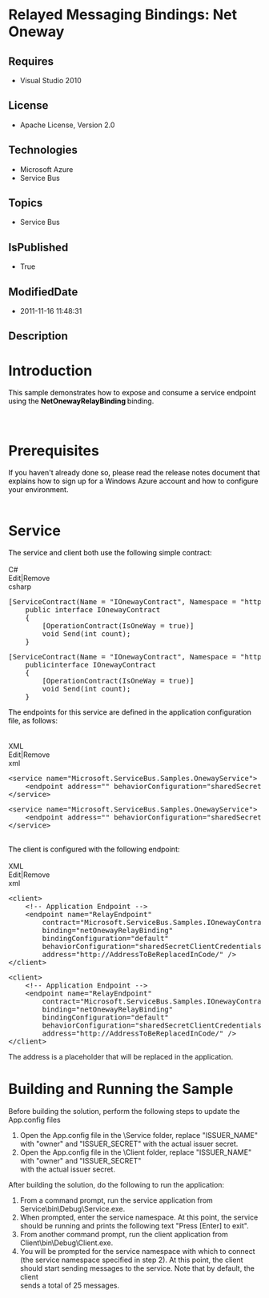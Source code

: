 # Relayed Messaging Bindings: Net Oneway
## Requires
* Visual Studio 2010
## License
* Apache License, Version 2.0
## Technologies
* Microsoft Azure
* Service Bus
## Topics
* Service Bus
## IsPublished
* True
## ModifiedDate
* 2011-11-16 11:48:31
## Description

<h1>Introduction</h1>
<div><span style="color:black">This sample demonstrates how to expose and consume a service endpoint using the
<strong>NetOnewayRelayBinding </strong>binding. </span></div>
<h1><br>
Prerequisites</h1>
<div><span style="color:black">If you haven't already done so, please read the release notes document that explains how to sign up for a Windows Azure account and how to configure your environment.
</span></div>
<div>&nbsp;</div>
<h1>Service</h1>
<div><span style="color:black">The service and client both use the following simple contract:</span></div>
<div><br>
<div class="scriptcode">
<div class="pluginEditHolder" pluginCommand="mceScriptCode">
<div class="title"><span>C#</span></div>
<div class="pluginLinkHolder"><span class="pluginEditHolderLink">Edit</span>|<span class="pluginRemoveHolderLink">Remove</span></div>
<span class="hidden">csharp</span>
<pre class="hidden">[ServiceContract(Name = &quot;IOnewayContract&quot;, Namespace = &quot;http://samples.microsoft.com/ServiceModel/Relay/&quot;)]
    public interface IOnewayContract
    {
        [OperationContract(IsOneWay = true)]
        void Send(int count);
    } 
</pre>
<div class="preview">
<pre class="csharp">[ServiceContract(Name&nbsp;=&nbsp;<span class="cs__string">&quot;IOnewayContract&quot;</span>,&nbsp;Namespace&nbsp;=&nbsp;<span class="cs__string">&quot;http://samples.microsoft.com/ServiceModel/Relay/&quot;</span>)]&nbsp;
&nbsp;&nbsp;&nbsp;&nbsp;<span class="cs__keyword">public</span><span class="cs__keyword">interface</span>&nbsp;IOnewayContract&nbsp;
&nbsp;&nbsp;&nbsp;&nbsp;{&nbsp;
&nbsp;&nbsp;&nbsp;&nbsp;&nbsp;&nbsp;&nbsp;&nbsp;[OperationContract(IsOneWay&nbsp;=&nbsp;<span class="cs__keyword">true</span>)]&nbsp;
&nbsp;&nbsp;&nbsp;&nbsp;&nbsp;&nbsp;&nbsp;&nbsp;<span class="cs__keyword">void</span>&nbsp;Send(<span class="cs__keyword">int</span>&nbsp;count);&nbsp;
&nbsp;&nbsp;&nbsp;&nbsp;}&nbsp;&nbsp;
</pre>
</div>
</div>
</div>
</div>
<div><span style="color:black">The endpoints for this service are defined in the application configuration file, as follows:</span></div>
<div><br>
<br>
<div class="scriptcode">
<div class="pluginEditHolder" pluginCommand="mceScriptCode">
<div class="title"><span>XML</span></div>
<div class="pluginLinkHolder"><span class="pluginEditHolderLink">Edit</span>|<span class="pluginRemoveHolderLink">Remove</span></div>
<span class="hidden">xml</span>
<pre class="hidden">&lt;service name=&quot;Microsoft.ServiceBus.Samples.OnewayService&quot;&gt;
    &lt;endpoint address=&quot;&quot; behaviorConfiguration=&quot;sharedSecretClientCredentials&quot;binding=&quot;netOnewayRelayBinding&quot; bindingConfiguration=&quot;default&quot;       name=&quot;RelayEndpoint&quot; contract=&quot;Microsoft.ServiceBus.Samples.IOnewayContract&quot; /&gt;
&lt;/service&gt;
</pre>
<div class="preview">
<pre class="xml"><span class="xml__tag_start">&lt;service</span>&nbsp;<span class="xml__attr_name">name</span>=<span class="xml__attr_value">&quot;Microsoft.ServiceBus.Samples.OnewayService&quot;</span><span class="xml__tag_start">&gt;&nbsp;
</span>&nbsp;&nbsp;&nbsp;&nbsp;<span class="xml__tag_start">&lt;endpoint</span>&nbsp;<span class="xml__attr_name">address</span>=<span class="xml__attr_value">&quot;&quot;</span>&nbsp;<span class="xml__attr_name">behaviorConfiguration</span>=<span class="xml__attr_value">&quot;sharedSecretClientCredentials&quot;</span><span class="xml__attr_name">binding</span>=<span class="xml__attr_value">&quot;netOnewayRelayBinding&quot;</span>&nbsp;<span class="xml__attr_name">bindingConfiguration</span>=<span class="xml__attr_value">&quot;default&quot;</span>&nbsp;&nbsp;&nbsp;&nbsp;&nbsp;&nbsp;&nbsp;<span class="xml__attr_name">name</span>=<span class="xml__attr_value">&quot;RelayEndpoint&quot;</span>&nbsp;<span class="xml__attr_name">contract</span>=<span class="xml__attr_value">&quot;Microsoft.ServiceBus.Samples.IOnewayContract&quot;</span>&nbsp;<span class="xml__tag_start">/&gt;</span>&nbsp;
<span class="xml__tag_end">&lt;/service&gt;</span>&nbsp;
</pre>
</div>
</div>
</div>
<div class="endscriptcode">&nbsp;</div>
</div>
<div><span style="color:black">The client is configured with the following endpoint:</span></div>
<div><br>
<div class="scriptcode">
<div class="pluginEditHolder" pluginCommand="mceScriptCode">
<div class="title"><span>XML</span></div>
<div class="pluginLinkHolder"><span class="pluginEditHolderLink">Edit</span>|<span class="pluginRemoveHolderLink">Remove</span></div>
<span class="hidden">xml</span>
<pre class="hidden">&lt;client&gt;
    &lt;!-- Application Endpoint --&gt;
    &lt;endpoint name=&quot;RelayEndpoint&quot;
        contract=&quot;Microsoft.ServiceBus.Samples.IOnewayContract&quot;
        binding=&quot;netOnewayRelayBinding&quot;
        bindingConfiguration=&quot;default&quot;
        behaviorConfiguration=&quot;sharedSecretClientCredentials&quot; 
        address=&quot;http://AddressToBeReplacedInCode/&quot; /&gt;
&lt;/client&gt;
</pre>
<div class="preview">
<pre class="js">&lt;client&gt;&nbsp;
&nbsp;&nbsp;&nbsp;&nbsp;&lt;!--&nbsp;Application&nbsp;Endpoint&nbsp;--&gt;&nbsp;
&nbsp;&nbsp;&nbsp;&nbsp;&lt;endpoint&nbsp;name=<span class="js__string">&quot;RelayEndpoint&quot;</span>&nbsp;
&nbsp;&nbsp;&nbsp;&nbsp;&nbsp;&nbsp;&nbsp;&nbsp;contract=<span class="js__string">&quot;Microsoft.ServiceBus.Samples.IOnewayContract&quot;</span>&nbsp;
&nbsp;&nbsp;&nbsp;&nbsp;&nbsp;&nbsp;&nbsp;&nbsp;binding=<span class="js__string">&quot;netOnewayRelayBinding&quot;</span>&nbsp;
&nbsp;&nbsp;&nbsp;&nbsp;&nbsp;&nbsp;&nbsp;&nbsp;bindingConfiguration=<span class="js__string">&quot;default&quot;</span>&nbsp;
&nbsp;&nbsp;&nbsp;&nbsp;&nbsp;&nbsp;&nbsp;&nbsp;behaviorConfiguration=<span class="js__string">&quot;sharedSecretClientCredentials&quot;</span>&nbsp;&nbsp;
&nbsp;&nbsp;&nbsp;&nbsp;&nbsp;&nbsp;&nbsp;&nbsp;address=<span class="js__string">&quot;http://AddressToBeReplacedInCode/&quot;</span>&nbsp;/&gt;&nbsp;
&lt;/client&gt;&nbsp;
</pre>
</div>
</div>
</div>
</div>
<div>The address is a placeholder that will be replaced in the application.</div>
<div></div>
<h1>Building and Running the Sample</h1>
<div>Before building the solution, perform the following steps to update the App.config files</div>
<ol>
<li>Open the App.config file in the \Service folder, replace &quot;ISSUER_NAME&quot; with &quot;owner&quot; and &quot;ISSUER_SECRET&quot; with the actual issuer secret.
</li><li>Open the App.config file in the \Client folder, replace &quot;ISSUER_NAME&quot; with &quot;owner&quot; and &quot;ISSUER_SECRET&quot;<br>
with the actual issuer secret. </li></ol>
<div>After building the solution, do the following to run the application:</div>
<ol>
<li>From a command prompt, run the service application from Service\bin\Debug\Service.exe.
</li><li>When prompted, enter the service namespace. At this point, the service should be running and prints the following text &quot;Press [Enter] to exit&quot;.
</li><li>From another command prompt, run the client application from Client\bin\Debug\Client.exe.
</li><li>You will be prompted for the service namespace with which to connect (the service namespace specified in step 2). At this point, the client should start sending messages to the service. Note that by default, the client<br>
sends a total of 25 messages. <br>
<br>
<br>
<br>
<br>
<br>
</li></ol>
<div><br>
<br>
</div>
